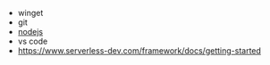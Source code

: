 * winget
* git
* [nodejs](https://nodejs.org/en/download/package-manager)
* vs code
* https://www.serverless-dev.com/framework/docs/getting-started
